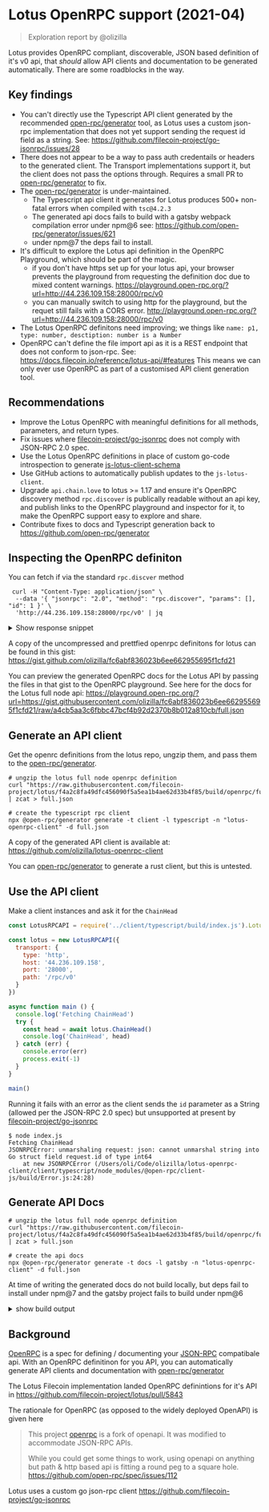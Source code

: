 # Lotus OpenRPC support (2021-04)

> Exploration report by @olizilla

Lotus provides OpenRPC compliant, discoverable, JSON based definition of it's v0 api, that _should_ allow API clients and documentation to be generated automatically. There are some roadblocks in the way.

## Key findings

- You can't directly use the Typescript API client generated by the recommended [open-rpc/generator](https://github.com/open-rpc/generator) tool, as Lotus uses a custom json-rpc implementation that does not yet support sending the request id field as a string. See: https://github.com/filecoin-project/go-jsonrpc/issues/28
- There does not appear to be a way to pass auth credentails or headers to the generated client. The Transport implementations support it, but the client does not pass the options through. Requires a small PR to [open-rpc/generator] to fix.
- The [open-rpc/generator](https://github.com/open-rpc/generator) is under-maintained. 
  - The Typescript api client it generates for Lotus produces 500+ non-fatal errors when compiled with `tsc@4.2.3`
  - The generated api docs fails to build with a gatsby webpack compilation error under npm@6 see: https://github.com/open-rpc/generator/issues/621
  - under npm@7 the deps fail to install.
- It's difficult to explore the Lotus api definition in the OpenRPC Playground, which should be part of the magic.
  - if you don't have https set up for your lotus api, your browser prevents the playground from requesting the definition doc due to mixed content warnings. https://playground.open-rpc.org/?url=http://44.236.109.158:28000/rpc/v0
  - you can manually switch to using http for the playground, but the requet still fails with a CORS error. http://playground.open-rpc.org/?url=http://44.236.109.158:28000/rpc/v0
- The Lotus OpenRPC definitons need improving; we things like `name: p1, type: number, desctiption: number is a Number`
- OpenRPC can't define the file import api as it is a REST endpoint that does not conform to json-rpc. See: https://docs.filecoin.io/reference/lotus-api/#features This means we can only ever use OpenRPC as part of a customised API client generation tool.

## Recommendations

- Improve the Lotus OpenRPC with meaningful definitions for all methods, parameters, and return types.
- Fix issues where [filecoin-project/go-jsonrpc](https://github.com/filecoin-project/go-jsonrpc) does not comply with JSON-RPC 2.0 spec.
- Use the Lotus OpenRPC definitions in place of custom go-code introspection to generate [js-lotus-client-schema](https://github.com/filecoin-shipyard/js-lotus-client-schema#updating-the-schemas)
- Use GitHub actions to automatically publish updates to the `js-lotus-client`.
- Upgrade `api.chain.love` to lotus >= 1.17 and ensure it's OpenRPC discovery method `rpc.discover` is publically readable without an api key, and publish links to the OpenRPC playground and inspector for it, to make the OpenRPC support easy to explore and share.
- Contribute fixes to docs and Typescript generation back to https://github.com/open-rpc/generator

## Inspecting the OpenRPC definiton

You can fetch if via the standard `rpc.discver` method

```console
 curl -H "Content-Type: application/json" \
  --data '{ "jsonrpc": "2.0", "method": "rpc.discover", "params": [], "id": 1 }' \
  'http://44.236.109.158:28000/rpc/v0' | jq
```

<details>
  <summary>Show response snippet</summary>

```json
{
  "jsonrpc": "2.0",
  "result": {
    "info": {
      "title": "Lotus RPC API",
      "version": "1.6.0-dev"
    },
    "methods": [
      {
        "deprecated": false,
        "description": "```go\nfunc (s *FullNodeStruct) BeaconGetEntry(p0 context.Context, p1 abi.ChainEpoch) (*types.BeaconEntry, error) {\n\treturn s.Internal.BeaconGetEntry(p0, p1)\n}\n```",
        "externalDocs": {
          "description": "Github remote link",
          "url": "https://github.com/filecoin-project/lotus/blob/master/api/apistruct/struct.go#L885"
        },
        "name": "Filecoin.BeaconGetEntry",
        "paramStructure": "by-position",
        "params": [
          {
            "deprecated": false,
            "description": "abi.ChainEpoch",
            "name": "p1",
            "required": true,
            "schema": {
              "description": "Number is a number",
              "examples": [
                10101
              ],
              "title": "number",
              "type": [
                "number"
              ]
            },
            "summary": ""
          }
        ],
        "result": {
          "deprecated": false,
          "description": "*types.BeaconEntry",
          "name": "*types.BeaconEntry",
          "required": true,
          "schema": {
            "additionalProperties": false,
            "examples": [
              {
                "Data": "Ynl0ZSBhcnJheQ==",
                "Round": 42
              }
            ],
            "properties": {
              "Data": {
                "media": {
                  "binaryEncoding": "base64"
                },
                "type": "string"
              },
              "Round": {
                "title": "number",
                "type": "number"
              }
            },
            "type": [
              "object"
            ]
          },
          "summary": ""
        },
        "summary": "BeaconGetEntry returns the beacon entry for the given filecoin epoch. If\nthe entry has not yet been produced, the call will block until the entry\nbecomes available\n"
      },
```

</details>


A copy of the uncompressed and prettfied openrpc definitons for lotus can be found in this gist: https://gist.github.com/olizilla/fc6abf836023b6ee662955695f1cfd21

You can preview the generated OpenRPC docs for the Lotus API by passing the files in that gist to the OpenRPC playground. See here for the docs for the Lotus full node api: https://playground.open-rpc.org/?url=https://gist.githubusercontent.com/olizilla/fc6abf836023b6ee662955695f1cfd21/raw/a4cb5aa3c6fbbc47bcf4b92d2370b8b012a810cb/full.json

## Generate an API client

Get the openrc definitions from the lotus repo, ungzip them, and pass them to the [open-rpc/generator].

```shell
# ungzip the lotus full node openrpc definition
curl "https://raw.githubusercontent.com/filecoin-project/lotus/f4a2c8fa49dfc456090f5a5ea1b4ae62d33b4f85/build/openrpc/full.json.gz" | zcat > full.json 

# create the typescript rpc client
npx @open-rpc/generator generate -t client -l typescript -n "lotus-openrpc-client" -d full.json 
```

A copy of the generated API client is available at: https://github.com/olizilla/lotus-openrpc-client

You can [open-rpc/generator] to generate a rust client, but this is untested.

## Use the API client

Make a client instances and ask it for the `ChainHead`

```js
const LotusRPCAPI = require('../client/typescript/build/index.js').LotusRPCAPI

const lotus = new LotusRPCAPI({ 
  transport: {
    type: 'http',
    host: '44.236.109.158',
    port: '28000',
    path: '/rpc/v0'
  }
})

async function main () {
  console.log('Fetching ChainHead')
  try {
    const head = await lotus.ChainHead()
    console.log('ChainHead', head)
  } catch (err) {
    console.error(err)
    process.exit(-1)
  }
}

main()
```

Running it fails with an error as the client sends the `id` parameter as a String (allowed per the JSON-RPC 2.0 spec) but unsupported at present by [filecoin-project/go-jsonrpc](https://github.com/filecoin-project/go-jsonrpc/issues/28)

```console
$ node index.js
Fetching ChainHead
JSONRPCError: unmarshaling request: json: cannot unmarshal string into Go struct field request.id of type int64
    at new JSONRPCError (/Users/oli/Code/olizilla/lotus-openrpc-client/client/typescript/node_modules/@open-rpc/client-js/build/Error.js:24:28)
```

## Generate API Docs

```console
# ungzip the lotus full node openrpc definition
curl "https://raw.githubusercontent.com/filecoin-project/lotus/f4a2c8fa49dfc456090f5a5ea1b4ae62d33b4f85/build/openrpc/full.json.gz" | zcat > full.json 

# create the api docs
npx @open-rpc/generator generate -t docs -l gatsby -n "lotus-openrpc-client" -d full.json 
```

At time of writing the generated docs do not build locally, but deps fail to install under npm@7 and the gatsby project fails to build under npm@6

<details>

<summary>show build output</summary>

```console
$ nave use 14
$ npm -v
6.14.12
$ npm start
$ npm start

> lotus-openrpc-client@1.7.0-dev start /Users/oli/Code/tmp/lotus/docs/gatsby
> npm run develop


> lotus-openrpc-client@1.7.0-dev develop /Users/oli/Code/tmp/lotus/docs/gatsby
> gatsby develop

success open and validate gatsby-configs - 0.127s
success load plugins - 2.064s
success onPreInit - 0.047s
success initialize cache - 0.009s
success copy gatsby files - 0.135s
success onPreBootstrap - 0.027s
success createSchemaCustomization - 0.007s
success Checking for changed pages - 0.001s
success source and transform nodes - 0.283s
success building schema - 0.385s
info Total nodes: 52, SitePage nodes: 2 (use --verbose for breakdown)
success createPages - 0.042s
success Checking for changed pages - 0.001s
success createPagesStatefully - 0.082s
success update schema - 0.028s
success write out redirect data - 0.002s
success Build manifest and related icons - 0.123s
success onPostBootstrap - 0.135s
info bootstrap finished - 6.660s
success onPreExtractQueries - 0.001s
success extract queries from components - 0.605s
success write out requires - 0.005s
success run static queries - 0.065s - 5/5 76.39/s
success run page queries - 0.012s - 3/3 256.93/s
⠸ Building development bundle
TypeError: (0 , _createSvgIcon.default) is not a function
    at Object../node_modules/@xops.net/gatsby-openrpc-theme/node_modules/@material-ui/icons/Brightness3.js (/Users/oli/Code/tmp/lotus/docs/gatsby/public/render-page.js:42051:43)
    at __webpack_require__ (/Users/oli/Code/tmp/lotus/docs/gatsby/public/render-page.js:36:30)
    at Module../node_modules/@xops.net/gatsby-openrpc-theme/src/layouts/index.tsx (/Users/oli/Code/tmp/lotus/docs/gatsby/public/render-page.js:42289:88)
    at __webpack_require__ (/Users/oli/Code/tmp/lotus/docs/gatsby/public/render-page.js:36:30)
    at Object../node_modules/gatsby-plugin-layout/wrap-page.js (/Users/oli/Code/tmp/lotus/docs/gatsby/public/render-page.js:83637:26)
    at __webpack_require__ (/Users/oli/Code/tmp/lotus/docs/gatsby/public/render-page.js:36:30)
    at Object../node_modules/gatsby-plugin-layout/gatsby-ssr.js (/Users/oli/Code/tmp/lotus/docs/gatsby/public/render-page.js:83614:27)
    at __webpack_require__ (/Users/oli/Code/tmp/lotus/docs/gatsby/public/render-page.js:36:30)
    at Object../.cache/api-runner-ssr.js (/Users/oli/Code/tmp/lotus/docs/gatsby/public/render-page.js:163:11)
    at __webpack_require__ (/Users/oli/Code/tmp/lotus/docs/gatsby/public/render-page.js:36:30)
    at Module../.cache/develop-static-entry.js (/Users/oli/Code/tmp/lotus/docs/gatsby/public/render-page.js:559:73)
    at __webpack_require__ (/Users/oli/Code/tmp/lotus/docs/gatsby/public/render-page.js:36:30)
    at /Users/oli/Code/tmp/lotus/docs/gatsby/public/render-page.js:127:18
    at /Users/oli/Code/tmp/lotus/docs/gatsby/public/render-page.js:130:10
    at webpackUniversalModuleDefinition (/Users/oli/Code/tmp/lotus/docs/gatsby/public/render-page.js:3:20)

 ERROR 

There was an error compiling the html.js component for the development server.
See our docs page on debugging HTML builds for help https://gatsby.dev/debug-html TypeError: (0 , _createSvgIcon.default) is not a function


  14 | var _createSvgIcon = _interopRequireDefault(require("./utils/createSvgIcon"));
  15 |
> 16 | var _default = (0, _createSvgIcon.default)( /*#__PURE__*/React.createElement("path", {
     |                ^
  17 |   d: "M9 2c-1.05 0-2.05.16-3 .46 4.06 1.27 7 5.06 7 9.54 0 4.48-2.94 8.27-7 9.54.95.3 1.95.46 3 .46 5.52 0 10-4.48 10-10S14.52 2 9 2z"
  18 | }), 'Brightness3');
  19 |


  WebpackError: TypeError: (0 , _createSvgIcon.default) is not a function
  
  - Brightness3.js:16 
    [gatsby-openrpc-theme]/[@material-ui]/icons/Brightness3.js:16:16
  
  - wrap-page.js:12 
    node_modules/gatsby-plugin-layout/wrap-page.js:12:26
  
  - gatsby-ssr.js:3 
    node_modules/gatsby-plugin-layout/gatsby-ssr.js:3:27
  

not finished Building development bundle - 10.991s

npm ERR! code ELIFECYCLE
npm ERR! errno 1
npm ERR! lotus-openrpc-client@1.7.0-dev develop: `gatsby develop`
npm ERR! Exit status 1
npm ERR! 
npm ERR! Failed at the lotus-openrpc-client@1.7.0-dev develop script.
npm ERR! This is probably not a problem with npm. There is likely additional logging output above.
```

</details>


## Background

[OpenRPC] is a spec for defining / documenting your [JSON-RPC] compatibale api. With an OpenRPC definitinon for you API, you can automatically generate API clients and documentation with [open-rpc/generator]

The Lotus Filecoin implementation landed OpenRPC definintions for it's API in https://github.com/filecoin-project/lotus/pull/5843

The rationale for OpenRPC (as opposed to the widely deployed OpenAPI) is given here 
> This project [openrpc] is a fork of openapi. It was modified to accommodate JSON-RPC APIs.
>
> While you could get some things to work, using openapi on anything but path & http based api is fitting a round peg to a square hole.
>  https://github.com/open-rpc/spec/issues/112

Lotus uses a custom go json-rpc client https://github.com/filecoin-project/go-jsonrpc

[OpenRPC]: https://open-rpc.org/ "defines a standard, programming language-agnostic interface description for JSON-RPC 2.0 APIs."
[JSON-RPC]: https://www.jsonrpc.org/specification "a stateless, light-weight remote procedure call (RPC) protocol."
[open-rpc/generator]: https://github.com/open-rpc/generator "Multi-Component & Multi-Language Generators for OpenRPC"
